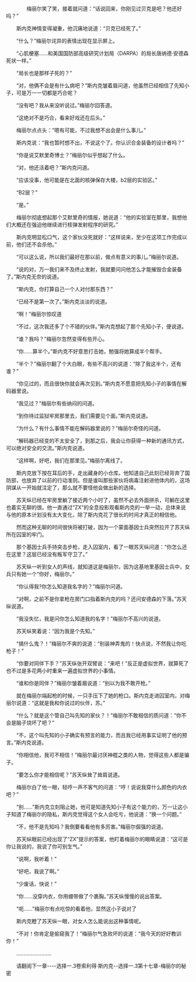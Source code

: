 <div class="read-content j_readContent" id="">
                <p>　　　　梅丽尔笑了笑，接着就问道：“话说回来，你刚见过贝克是吧？他还好吗？”<p>　　斯内克神情变得凝重，他沉痛地说道：“贝克已经死了。”<p>　　“什么？”梅丽尔诧异的表情出现在显示屏上。<p>　　“心肌梗塞……和美国国防部高级研究计划局（DARPA）的局长唐纳德·安德森死状一样。”<p>　　“局长也是那样子死的？”<p>　　“对，他俩不会是有什么病吧？”斯内克皱着眉问道，他虽然已经相信了先知小子，可是万一一切都是巧合呢？<p>　　“没有吧？我从来没听说过。”梅丽尔回答道。<p>　　“这绝对不是巧合，看来好戏还在后头。”<p>　　梅丽尔点点头：“嗯有可能，不过我想不出会是什么事儿。”<p>　　斯内克说：“我也暂时想不出，不说这个了。你认识合金装备的设计者吗？”<p>　　“你是说艾默里奇博士？”梅丽尔似乎想起了什么。<p>　　“对，他还活着吧？”斯内克问道。<p>　　“应该没事，他可能是在北面的核弹保存大楼，b2层的实验区。”<p>　　“B2层？”<p>　　“是。”<p>　　梅丽尔彻底想起那个艾默里奇的情报，她说道：“他的实验室在那里，我想他们大概还在强迫他继续进行核弹发射程序的研究。”<p>　　斯内克明显松口气，这个家伙没死就好：“这样说来，至少在这项工作完成以前，他们还不会杀他。”<p>　　“可以这么说，所以我们最好在那以前，做点有意义的事儿。”梅丽尔说道。<p>　　“说的对，万一我们来不及终止发射，我就要问问他怎么才能摧毁合金装备了。”斯内克无奈的说道。<p>　　“斯内克，你打算自己一个人对付那东西？”<p>　　“已经不是第一次了。”斯内克淡淡的说道。<p>　　“啊！”梅丽尔惊叹道<p>　　“不过，这次我还多了个不错的伙伴。”斯内克想起了那个先知小子，便说道。<p>　　“谁？我吗？”梅丽尔忽然变得有些开心。<p>　　“你……算半个。”斯内克不好意思打击她，勉强将她算成半个帮手。<p>　　“半个？”梅丽尔翻了个大白眼，有些不高兴的说道：“除了我这半个，还有谁？”<p>　　“你见过的，而且很快你就会再次见到。”斯内克不愿意把先知小子的事情在解码器里说。<p>　　“我见过？”梅丽尔有些纳闷的问道。<p>　　“到你待过监狱牢房那里去，我们需要见个面。”斯内克说道。<p>　　“为什么？有什么事情不能在解码器里说的？”梅丽尔奇怪的问道。<p>　　“解码器已经变的不太安全了，到那之后，我会让你获得一种新的通讯方式，可以绝对安全的交流。”斯内克说道。<p>　　“这样啊，好吧，我们在那里见。”梅丽尔离线了。<p>　　斯内克放下按在耳后的手，走出藏身的小仓库。他知道自己此刻已经背弃了国防部，也放弃了以前的行动准则。但是谁叫那些家伙将病毒注射进他体内的，这场阴谋从一开始就注定了，那么就不要怪他会做出新的选择。<p>　　苏天纵已经在牢房里躺了接近两个小时了，虽然不必去外面拼杀，可躺在这里也着实无聊的很。他一直通过“ZX”的全息投影观看斯内克的一举一动，总体来说与他的原本计划没有太大变化，除了斯内克花了很长的时间才真正的相信他。<p>　　然而这种无聊的时间很快将被打破，因为一个蒙面基因士兵突然拉开了苏天纵所在囚室的牢门。<p>　　那个基因士兵手持突击步枪，走入囚室内，看了一眼苏天纵问道：“你怎么还在这里？这层已经没有叛军守卫了。”<p>　　苏天纵一听到女人的声线，就知道这是梅丽尔，因为这基地里基因士兵中，女兵只有她一个“你好，梅丽尔。”<p>　　“你认得我?你怎么知道我名字的？”梅丽尔问道。<p>　　“对啊，之前不是你拿枪在房门口指着斯内克的吗？还问安德森的下落。”苏天纵说道。<p>　　“我没失忆，我是问你怎么知道我的名字！”梅丽尔不高兴的说道。<p>　　苏天纵笑着说：“因为我是个先知。”<p>　　“搞什么鬼？！”梅丽尔不爽的说道：“别装神弄鬼的！快点说，不然我让你吃枪子！”<p>　　“你要对同伴下手？”苏天纵张开双臂说：“来吧！”反正是虚拟世界，就算死了也不过是多花两小时重来一遍虚拟世界的小事情。<p>　　“谁和你是同伴？”梅丽尔皱着眉说道：“别以为我不敢开枪。”<p>　　就在梅丽尔端起枪的时候，一只手压下了她的枪口。斯内克走进囚室内，对梅丽尔说道：“这就是我和你说过的伙伴，苏。”<p>　　“什么？就是这个管自己叫先知的家伙？！”梅丽尔不敢相信的质问道：“你不会是脑子烧坏了吧？”<p>　　“不，这个叫先知的小子确实有预言的能力，而且我已经用事实证明了他的预言。”斯内克说道。<p>　　“你相信他，我可不相信！”梅丽尔最讨厌神棍之类的人物，觉得这些人都是骗子。<p>　　“要怎么你才能相信呢？”苏天纵耸了耸肩说道。<p>　　梅丽尔白了他一眼，轻哼一声不客气的问道：“哼！说说我穿什么颜色的内衣吧？”<p>　　“别……”斯内克立刻阻止她，他可是知道先知小子有这个能力的，万一让这小子知道了梅丽尔的隐私，斯内克觉得这个女人会吃亏，他说道：“换一个问题。”<p>　　“不，他不是先知吗？我倒要看看他有多厉害。”梅丽尔倔强的说道。<p>　　苏天纵眼前已经出现了“ZX”提示的答案，他盯着梅丽尔的眼睛说道：“这可是你让我说的，我说了你可别生气。”<p>　　“说啊，我听着！”<p>　　“好吧，我说了啊。”<p>　　“少废话，快说！”<p>　　“你……没穿内衣，你用绷带做了个裹胸。”苏天纵慢慢的说出答案。<p>　　“呃……”梅丽尔有点吃惊的看着他，显然这小子说对了<p>　　斯内克瞪了苏天纵一眼，对女人怎么能说出这种事情呢。<p>　　“不对！你肯定是偷窥我了！”梅丽尔气急败坏的说道：“我今天的好好教训你！”<p>　　……………………<p>　　请翻阅下一章----选择一.3卷索利得·斯内克--选择一.3第十七章-梅丽尔的秘密<p> 
            </div>